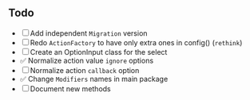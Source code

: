 ## Todo

- ☐ Add independent `Migration` version
- ☐ Redo `ActionFactory` to have only extra ones in config() (`rethink`)
- ☐ Create an OptionInput class for the select
- ✅ Normalize action value `ignore` options
- ☐ Normalize action `callback` option
- ✅ Change `Modifiers` names in main package
- ☐ Document new methods